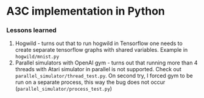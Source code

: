 # A3C implementation in Python


### Lessons learned
1. Hogwild - turns out that to run hogwild in Tensorflow one needs to create separate tensorflow graphs with shared variables. Example in `hogwild/mnist.py`
2. Parallel simulators with OpenAI gym - turns out that running more than 4 threads with Atari simulator in parallel is not supported. Check out `parallel_simulator/thread_test.py`. On second try, I forced gym to be run on a separate process, this way the bug does not occur (`parallel_simulator/process_test.py`)
